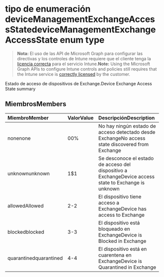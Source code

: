 # <a name="devicemanagementexchangeaccessstate-enum-type"></a><span data-ttu-id="23c99-101">tipo de enumeración deviceManagementExchangeAccessState</span><span class="sxs-lookup"><span data-stu-id="23c99-101">deviceManagementExchangeAccessState enum type</span></span>

> <span data-ttu-id="23c99-102">**Nota:** El uso de las API de Microsoft Graph para configurar las directivas y los controles de Intune requiere que el cliente tenga la [licencia correcta](https://go.microsoft.com/fwlink/?linkid=839381) para el servicio Intune.</span><span class="sxs-lookup"><span data-stu-id="23c99-102">**Note:** Using the Microsoft Graph APIs to configure Intune controls and policies still requires that the Intune service is [correctly licensed](https://go.microsoft.com/fwlink/?linkid=839381) by the customer.</span></span>

<span data-ttu-id="23c99-103">Estado de acceso de dispositivos de Exchange.</span><span class="sxs-lookup"><span data-stu-id="23c99-103">Device Exchange Access State summary</span></span>
## <a name="members"></a><span data-ttu-id="23c99-104">Miembros</span><span class="sxs-lookup"><span data-stu-id="23c99-104">Members</span></span>
|<span data-ttu-id="23c99-105">Miembro</span><span class="sxs-lookup"><span data-stu-id="23c99-105">Member</span></span>|<span data-ttu-id="23c99-106">Valor</span><span class="sxs-lookup"><span data-stu-id="23c99-106">Value</span></span>|<span data-ttu-id="23c99-107">Descripción</span><span class="sxs-lookup"><span data-stu-id="23c99-107">Description</span></span>|
|:---|:---|:---|
|<span data-ttu-id="23c99-108">none</span><span class="sxs-lookup"><span data-stu-id="23c99-108">none</span></span>|<span data-ttu-id="23c99-109">0</span><span class="sxs-lookup"><span data-stu-id="23c99-109">0%</span></span>|<span data-ttu-id="23c99-110">No hay ningún estado de acceso detectado desde Exchange</span><span class="sxs-lookup"><span data-stu-id="23c99-110">No access state discovered from Exchange</span></span>|
|<span data-ttu-id="23c99-111">unknown</span><span class="sxs-lookup"><span data-stu-id="23c99-111">unknown</span></span>|<span data-ttu-id="23c99-112">1</span><span class="sxs-lookup"><span data-stu-id="23c99-112">$1</span></span>|<span data-ttu-id="23c99-113">Se desconoce el estado de acceso del dispositivo a Exchange</span><span class="sxs-lookup"><span data-stu-id="23c99-113">Device access state to Exchange is unknown</span></span>|
|<span data-ttu-id="23c99-114">allowed</span><span class="sxs-lookup"><span data-stu-id="23c99-114">Allowed</span></span>|<span data-ttu-id="23c99-115">2</span><span class="sxs-lookup"><span data-stu-id="23c99-115">-2</span></span>|<span data-ttu-id="23c99-116">El dispositivo tiene acceso a Exchange</span><span class="sxs-lookup"><span data-stu-id="23c99-116">Device has access to Exchange</span></span>|
|<span data-ttu-id="23c99-117">blocked</span><span class="sxs-lookup"><span data-stu-id="23c99-117">blocked</span></span>|<span data-ttu-id="23c99-118">3</span><span class="sxs-lookup"><span data-stu-id="23c99-118">-3</span></span>|<span data-ttu-id="23c99-119">El dispositivo está bloqueado en Exchange</span><span class="sxs-lookup"><span data-stu-id="23c99-119">Device is Blocked in Exchange</span></span>|
|<span data-ttu-id="23c99-120">quarantined</span><span class="sxs-lookup"><span data-stu-id="23c99-120">quarantined</span></span>|<span data-ttu-id="23c99-121">4</span><span class="sxs-lookup"><span data-stu-id="23c99-121">-4</span></span>|<span data-ttu-id="23c99-122">El dispositivo está en cuarentena en Exchange</span><span class="sxs-lookup"><span data-stu-id="23c99-122">Device is Quarantined in Exchange</span></span>|



